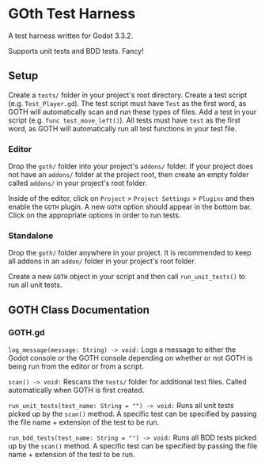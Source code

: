 # GOth Test Harness
A test harness written for Godot 3.3.2.

Supports unit tests and BDD tests. Fancy!

## Setup
Create a `tests/` folder in your project's root directory. Create a test script (e.g. `Test_Player.gd`). The test script must have `Test` as the first word, as GOTH will automatically scan and run these types of files. Add a test in your script (e.g. `func test_move_left()`). All tests must have `test` as the first word, as GOTH will automatically run all test functions in your test file.

### Editor
Drop the `goth/` folder into your project's `addons/` folder. If your project does not have an `addons/` folder at the project root, then create an empty folder called `addons/` in your project's root folder.

Inside of the editor, click on `Project` > `Project Settings` > `Plugins` and then enable the `GOTH` plugin. A new `GOTH` option should appear in the bottom bar. Click on the appropriate options in order to run tests.

### Standalone
Drop the `goth/` folder anywhere in your project. It is recommended to keep all addons in an `addon/` folder in your project's root folder.

Create a new `GOTH` object in your script and then call `run_unit_tests()` to run all unit tests.

## GOTH Class Documentation

### GOTH.gd
`log_message(message: String) -> void:`
Logs a message to either the Godot console or the GOTH console depending on whether or not GOTH is being run from the editor or from a script.

`scan() -> void:`
Rescans the `tests/` folder for additional test files. Called automatically when GOTH is first created.

`run_unit_tests(test_name: String = "") -> void:`
Runs all unit tests picked up by the `scan()` method. A specific test can be specified by passing the file name + extension of the test to be run.

`run_bdd_tests(test_name: String = "") -> void:`
Runs all BDD tests picked up by the `scan()` method. A specific test can be specified by passing the file name + extension of the test to be run.

